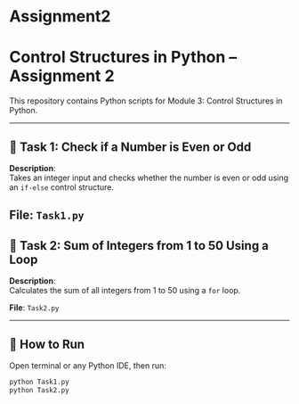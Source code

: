 # Assignment2
# Control Structures in Python – Assignment 2

This repository contains Python scripts for Module 3: Control Structures in Python.

---

## 📌 Task 1: Check if a Number is Even or Odd

**Description**:  
Takes an integer input and checks whether the number is even or odd using an `if-else` control structure.

**File**: `Task1.py`
---

## 📌 Task 2: Sum of Integers from 1 to 50 Using a Loop

**Description**:  
Calculates the sum of all integers from 1 to 50 using a `for` loop.

**File**: `Task2.py`

---

## 🧪 How to Run

Open terminal or any Python IDE, then run:
```bash
python Task1.py
python Task2.py
